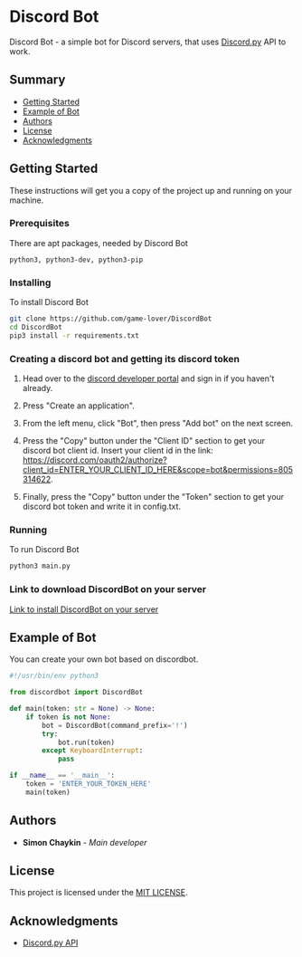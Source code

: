 # Discord Bot

Discord Bot - a simple bot for Discord servers, that uses [Discord.py](https://github.com/Rapptz/discord.py) API to work.

## Summary

  - [Getting Started](#getting-started)
  - [Example of Bot](#example-of-bot)
  - [Authors](#authors)
  - [License](#license)
  - [Acknowledgments](#acknowledgments)

## Getting Started

These instructions will get you a copy of the project up and running on your machine.

### Prerequisites

There are apt packages, needed by Discord Bot

    python3, python3-dev, python3-pip

### Installing

To install Discord Bot

```bash
git clone https://github.com/game-lover/DiscordBot
cd DiscordBot
pip3 install -r requirements.txt
```

### Creating a discord bot and getting its discord token

1. Head over to the [discord developer portal](https://discordapp.com/developers/applications) and sign in if you haven't already.

2. Press "Create an application".

3. From the left menu, click "Bot", then press "Add bot" on the next screen.

4. Press the "Copy" button under the "Client ID" section to get your discord bot client id. Insert your client id in the link: https://discord.com/oauth2/authorize?client_id=ENTER_YOUR_CLIENT_ID_HERE&scope=bot&permissions=805314622. 
5. Finally, press the "Copy" button under the "Token" section to get your discord bot token and write it in config.txt.

### Running

To run Discord Bot

```bash
python3 main.py
```

### Link to download DiscordBot on your server

[Link to install DiscordBot on your server](https://discord.com/oauth2/authorize?client_id=707219673523159160&scope=bot&permissions=805314622)

## Example of Bot

You can create your own bot based on discordbot.

```python
#!/usr/bin/env python3

from discordbot import DiscordBot

def main(token: str = None) -> None:
	if token is not None:
		bot = DiscordBot(command_prefix='!')
		try:
			bot.run(token)
		except KeyboardInterrupt:
			pass

if __name__ == '__main__':
	token = 'ENTER_YOUR_TOKEN_HERE'
	main(token)
```

## Authors

  - **Simon Chaykin** - *Main developer*

## License

This project is licensed under the [MIT LICENSE](LICENSE).

## Acknowledgments

  - [Discord.py API](https://discordpy.readthedocs.io/en/latest/api.html)
